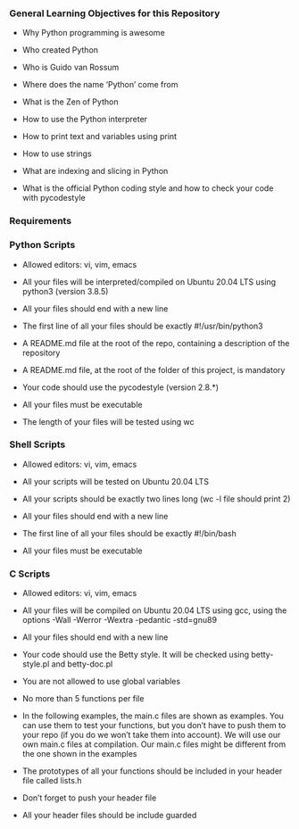 ### General Learning Objectives for this Repository

- Why Python programming is awesome

- Who created Python

- Who is Guido van Rossum

- Where does the name ‘Python’ come from

- What is the Zen of Python

- How to use the Python interpreter

- How to print text and variables using print

- How to use strings

- What are indexing and slicing in Python

- What is the official Python coding style and how to check your code with pycodestyle


### Requirements

### Python Scripts

- Allowed editors: vi, vim, emacs

- All your files will be interpreted/compiled on Ubuntu 20.04 LTS using python3 (version 3.8.5)

- All your files should end with a new line

- The first line of all your files should be exactly #!/usr/bin/python3

- A README.md file at the root of the repo, containing a description of the repository

- A README.md file, at the root of the folder of this project, is mandatory

- Your code should use the pycodestyle (version 2.8.*)

- All your files must be executable

- The length of your files will be tested using wc


### Shell Scripts

- Allowed editors: vi, vim, emacs

- All your scripts will be tested on Ubuntu 20.04 LTS

- All your scripts should be exactly two lines long (wc -l file should print 2)

- All your files should end with a new line

- The first line of all your files should be exactly #!/bin/bash

- All your files must be executable


### C Scripts

- Allowed editors: vi, vim, emacs

- All your files will be compiled on Ubuntu 20.04 LTS using gcc, using the options -Wall -Werror -Wextra -pedantic -std=gnu89

- All your files should end with a new line

- Your code should use the Betty style. It will be checked using betty-style.pl and betty-doc.pl

- You are not allowed to use global variables

- No more than 5 functions per file

- In the following examples, the main.c files are shown as examples. You can use them to test your functions, but you don’t have to push them to your repo (if you do we won’t take them into account). We will use our own main.c files at compilation. Our main.c files might be different from the one shown in the examples

- The prototypes of all your functions should be included in your header file called lists.h

- Don’t forget to push your header file

- All your header files should be include guarded
